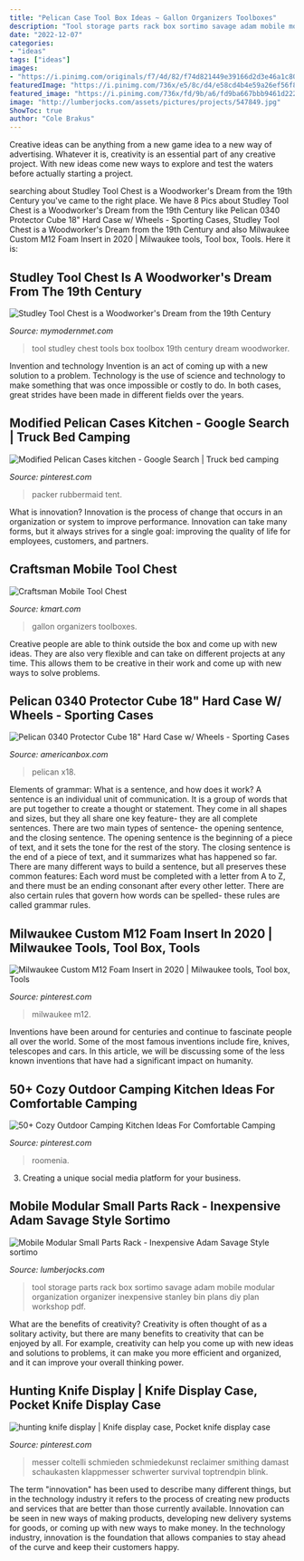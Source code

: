 ```yaml
---
title: "Pelican Case Tool Box Ideas ~ Gallon Organizers Toolboxes"
description: "Tool storage parts rack box sortimo savage adam mobile modular organization organizer inexpensive stanley bin plans diy plan workshop pdf"
date: "2022-12-07"
categories:
- "ideas"
tags: ["ideas"]
images:
- "https://i.pinimg.com/originals/f7/4d/82/f74d821449e39166d2d3e46a1c8041c9.jpg"
featuredImage: "https://i.pinimg.com/736x/e5/8c/d4/e58cd4b4e59a26ef56f8149e89f4e188.jpg"
featured_image: "https://i.pinimg.com/736x/fd/9b/a6/fd9ba667bbb9461d2220ac49aebfa20d--camping-stuff-camping-ideas.jpg"
image: "http://lumberjocks.com/assets/pictures/projects/547849.jpg"
ShowToc: true
author: "Cole Brakus"
---
```



Creative ideas can be anything from a new game idea to a new way of advertising. Whatever it is, creativity is an essential part of any creative project. With new ideas come new ways to explore and test the waters before actually starting a project.

	

		
searching about Studley Tool Chest is a Woodworker&#039;s Dream from the 19th Century you've came to the right place. We have 8 Pics about Studley Tool Chest is a Woodworker&#039;s Dream from the 19th Century like Pelican 0340 Protector Cube 18&quot; Hard Case w/ Wheels - Sporting Cases, Studley Tool Chest is a Woodworker&#039;s Dream from the 19th Century and also Milwaukee Custom M12 Foam Insert in 2020 | Milwaukee tools, Tool box, Tools. Here it is:
		
    
## Studley Tool Chest Is A Woodworker&#039;s Dream From The 19th Century

<img loading=lazy src="https://mymodernmet.com/wp/wp-content/uploads/2017/03/Studley-Toolbox-1.jpg" onerror="this.onerror=null;this.src='https://tse4.mm.bing.net/th?id=OIP.VzwVoNlM6gcecCK1HruFnwHaH0&amp;pid=15.1';" alt="Studley Tool Chest is a Woodworker&#039;s Dream from the 19th Century">

_Source: mymodernmet.com_

>tool studley chest tools box toolbox 19th century dream woodworker. 

	

Invention and technology
Invention is an act of coming up with a new solution to a problem. Technology is the use of science and technology to make something that was once impossible or costly to do. In both cases, great strides have been made in different fields over the years.

    
## Modified Pelican Cases Kitchen - Google Search | Truck Bed Camping

<img loading=lazy src="https://i.pinimg.com/736x/fd/9b/a6/fd9ba667bbb9461d2220ac49aebfa20d--camping-stuff-camping-ideas.jpg" onerror="this.onerror=null;this.src='https://tse2.mm.bing.net/th?id=OIP.on6yxnCtPq3LicVGJ-Zx2gHaFj&amp;pid=15.1';" alt="Modified Pelican Cases kitchen - Google Search | Truck bed camping">

_Source: pinterest.com_

>packer rubbermaid tent. 

	

What is innovation?
Innovation is the process of change that occurs in an organization or system to improve performance. Innovation can take many forms, but it always strives for a single goal: improving the quality of life for employees, customers, and partners.

    
## Craftsman Mobile Tool Chest

<img loading=lazy src="https://c.shld.net/rpx/i/s/i/spin/10108426/prod_1587859412??hei=64&amp;wid=64&amp;qlt=50" onerror="this.onerror=null;this.src='https://tse1.mm.bing.net/th?id=OIP.rfwNIzXyKvBIC8SSkAR2oQHaGG&amp;pid=15.1';" alt="Craftsman Mobile Tool Chest">

_Source: kmart.com_

>gallon organizers toolboxes. 

	

Creative people are able to think outside the box and come up with new ideas. They are also very flexible and can take on different projects at any time. This allows them to be creative in their work and come up with new ways to solve problems.

    
## Pelican 0340 Protector Cube 18&quot; Hard Case W/ Wheels - Sporting Cases

<img loading=lazy src="https://www.americanbox.com/media/catalog/product/cache/5/image/9df78eab33525d08d6e5fb8d27136e95/c/h/ch-pn0340-001-190-a_1.jpg" onerror="this.onerror=null;this.src='https://tse3.mm.bing.net/th?id=OIP.iFU0pDSJ4UTo2Txkq6Sg6wHaHa&amp;pid=15.1';" alt="Pelican 0340 Protector Cube 18&quot; Hard Case w/ Wheels - Sporting Cases">

_Source: americanbox.com_

>pelican x18. 

	

Elements of grammar: What is a sentence, and how does it work?
A sentence is an individual unit of communication. It is a group of words that are put together to create a thought or statement. They come in all shapes and sizes, but they all share one key feature- they are all complete sentences. There are two main types of sentence- the opening sentence, and the closing sentence. The opening sentence is the beginning of a piece of text, and it sets the tone for the rest of the story. The closing sentence is the end of a piece of text, and it summarizes what has happened so far. There are many different ways to build a sentence, but all preserves these common features: Each word must be completed with a letter from A to Z, and there must be an ending consonant after every other letter. There are also certain rules that govern how words can be spelled- these rules are called grammar rules.

    
## Milwaukee Custom M12 Foam Insert In 2020 | Milwaukee Tools, Tool Box, Tools

<img loading=lazy src="https://i.pinimg.com/736x/e5/8c/d4/e58cd4b4e59a26ef56f8149e89f4e188.jpg" onerror="this.onerror=null;this.src='https://tse2.mm.bing.net/th?id=OIP.8onfG5lIhxSO6SX4zN8rpwHaJ3&amp;pid=15.1';" alt="Milwaukee Custom M12 Foam Insert in 2020 | Milwaukee tools, Tool box, Tools">

_Source: pinterest.com_

>milwaukee m12. 

	

Inventions have been around for centuries and continue to fascinate people all over the world. Some of the most famous inventions include fire, knives, telescopes and cars. In this article, we will be discussing some of the less known inventions that have had a significant impact on humanity.

    
## 50+ Cozy Outdoor Camping Kitchen Ideas For Comfortable Camping

<img loading=lazy src="https://i.pinimg.com/736x/99/3a/0a/993a0a42e1568e60d01b225e1361000f.jpg" onerror="this.onerror=null;this.src='https://tse2.mm.bing.net/th?id=OIP.qPGffAOLoljgQlddKVmHOAHaHa&amp;pid=15.1';" alt="50+ Cozy Outdoor Camping Kitchen Ideas For Comfortable Camping">

_Source: pinterest.com_

>roomenia. 

	

3. Creating a unique social media platform for your business.

    
## Mobile Modular Small Parts Rack - Inexpensive Adam Savage Style Sortimo

<img loading=lazy src="http://lumberjocks.com/assets/pictures/projects/547849.jpg" onerror="this.onerror=null;this.src='https://tse3.mm.bing.net/th?id=OIP.9dhxN64XmCp7f56o5oqLBAHaLJ&amp;pid=15.1';" alt="Mobile Modular Small Parts Rack - Inexpensive Adam Savage Style sortimo">

_Source: lumberjocks.com_

>tool storage parts rack box sortimo savage adam mobile modular organization organizer inexpensive stanley bin plans diy plan workshop pdf. 

	

What are the benefits of creativity?
Creativity is often thought of as a solitary activity, but there are many benefits to creativity that can be enjoyed by all. For example, creativity can help you come up with new ideas and solutions to problems, it can make you more efficient and organized, and it can improve your overall thinking power.

    
## Hunting Knife Display | Knife Display Case, Pocket Knife Display Case

<img loading=lazy src="https://i.pinimg.com/originals/f7/4d/82/f74d821449e39166d2d3e46a1c8041c9.jpg" onerror="this.onerror=null;this.src='https://tse4.mm.bing.net/th?id=OIP.hkBbHQqPriKAx--wpgjUbQHaJ4&amp;pid=15.1';" alt="hunting knife display | Knife display case, Pocket knife display case">

_Source: pinterest.com_

>messer coltelli schmieden schmiedekunst reclaimer smithing damast schaukasten klappmesser schwerter survival toptrendpin blink. 

	

The term "innovation" has been used to describe many different things, but in the technology industry it refers to the process of creating new products and services that are better than those currently available. Innovation can be seen in new ways of making products, developing new delivery systems for goods, or coming up with new ways to make money. In the technology industry, innovation is the foundation that allows companies to stay ahead of the curve and keep their customers happy.

